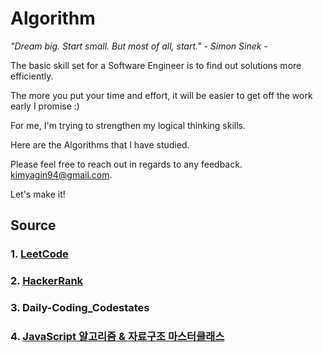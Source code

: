# Algorithm

<i>"Dream big. Start small. But most of all, start." - Simon Sinek - </i>

The basic skill set for a Software Engineer is to find out solutions more efficiently. 

The more you put your time and effort, it will be easier to get off the work early I promise :)

For me, I'm trying to strengthen my logical thinking skills.

Here are the Algorithms that I have studied.

Please feel free to reach out in regards to any feedback. kimyagin94@gmail.com.

Let's make it!

## Source
### 1. [LeetCode](https://leetcode.com/)
### 2. [HackerRank](https://www.hackerrank.com/)
### 3. Daily-Coding_Codestates
### 4. [JavaScript 알고리즘 & 자료구조 마스터클래스](https://www.udemy.com/course/best-javascript-data-structures/)
